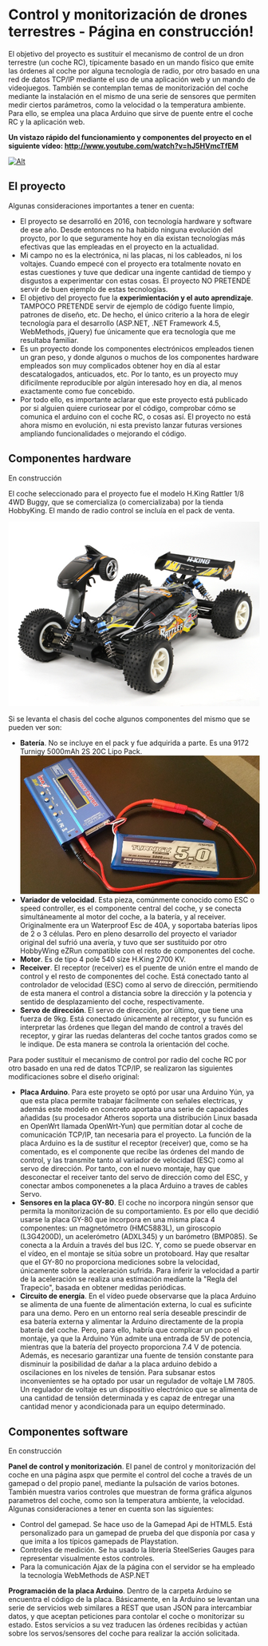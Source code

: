 # Control y monitorización de drones terrestres - Página en construcción!

El objetivo del proyecto es sustituir el mecanismo de control de un dron terrestre (un coche RC), típicamente basado en un mando físico que emite las órdenes al coche por alguna tecnología de radio, por otro basado en una red de datos TCP/IP mediante el uso de una aplicación web y un mando de videojuegos. También se contemplan temas de monitorización del coche mediante la instalación en el mismo de una serie de sensores que permiten medir ciertos parámetros, como la velocidad o la temperatura ambiente. Para ello, se emplea una placa Arduino que sirve de puente entre el coche RC y la aplicación web.

**Un vistazo rápido del funcionamiento y componentes del proyecto en el siguiente vídeo: http://www.youtube.com/watch?v=hJ5HVmcTfEM**

[![Alt](http://img.youtube.com/vi/hJ5HVmcTfEM/0.jpg)](http://www.youtube.com/watch?v=hJ5HVmcTfEM "Title")

## El proyecto

Algunas consideraciones importantes a tener en cuenta:

 * El proyecto se desarrolló en 2016, con tecnología hardware y software de ese año. Desde entonces no ha habido ninguna evolución del proycto, por lo que seguramente hoy en día existan tecnologías más efectivas que las empleadas en el proyecto en la actualidad. 
 * Mi campo no es la electrónica, ni las placas, ni los cableados, ni los voltajes. Cuando empecé con el proyecto era totalmente novato en estas cuestiones y tuve que dedicar una ingente cantidad de tiempo y disgustos a experimentar con estas cosas. El proyecto NO PRETENDE servir de buen ejemplo de estas tecnologías.
 * El objetivo del proyecto fue la **experimientación y el auto aprendizaje**. TAMPOCO PRETENDE servir de ejemplo de código fuente limpio, patrones de diseño, etc. De hecho, el único criterio a la hora de elegir tecnología para el desarrollo (ASP.NET, .NET Framework 4.5, WebMethods, jQuery) fue únicamente que era tecnología que me resultaba familiar.
 * Es un proyecto donde los componentes electrónicos empleados tienen un gran peso, y donde algunos o muchos de los componentes hardware empleados son muy complicados obtener hoy en día al estar descatalogados, anticuados, etc. Por lo tanto, es un proyecto muy dificilmente reproducible por algún interesado hoy en dia, al menos exactamente como fue concebido.
 * Por todo ello, es importante aclarar que este proyecto está publicado por si alguien quiere curiosear por el código, comprobar cómo se comunica el arduino con el coche RC, o cosas así. El proyecto no está ahora mismo en evolución, ni esta previsto lanzar futuras versiones ampliando funcionalidades o mejorando el código.

## Componentes hardware

En construcción

El coche seleccionado para el proyecto fue el modelo H.King Rattler 1/8 4WD Buggy, que se comercializa (o comercializaba) por la tienda HobbyKing. El mando de radio control se incluía en el pack de venta.

![H.King Rattler 1/8 4WD Buggy](img/RC.jpg "H.King Rattler 1/8 4WD Buggy")

Si se levanta el chasis del coche algunos componentes del mismo que se pueden ver son:

 * **Batería**. No se incluye en el pack y fue adquirida a parte. Es una 9172 Turnigy 5000mAh 2S 20C Lipo Pack.
 ![Batería](img/bateria.jpg "9172 Turnigy 5000mAh 2S 20C Lipo Pack")
 * **Variador de velocidad**. Esta pieza, comúnmente conocido como ESC o speed controller, es el componente central del coche, y se conecta simultáneamente al motor del coche, a la batería, y al receiver. Originalmente era un Waterproof Esc de 40A, y soportaba baterías lipos de 2 o 3 células. Pero en pleno desarrollo del proyecto  el variador original del sufrió una avería, y tuvo que ser sustituido por otro HobbyWing eZRun compatible con el resto de componentes del coche.
 * **Motor**. Es de tipo 4 pole 540 size H.King 2700 KV.
 * **Receiver**. El receptor (receiver) es el puente de unión entre el mando de control y el resto de componentes del coche. Está conectado tanto al controlador de velocidad (ESC) como al servo de dirección, permitiendo de esta manera el control a distancia sobre la dirección y la potencia y sentido de desplazamiento del coche, respectivamente.
 * **Servo de dirección**. El servo de dirección, por último, que tiene una fuerza de 9kg. Está conectado únicamente al receptor, y su función es interpretar las órdenes que llegan del mando de control a través del receptor, y girar las ruedas delanteras del coche tantos grados como se le indique. De esta manera se controla la orientación del coche.

Para poder sustituir el mecanismo de control por radio del coche RC por otro basado en una red de datos TCP/IP, se realizaron las siguientes modificaciones sobre el diseño original:

* **Placa Arduino**. Para este proyeto se optó por usar una Arduino Yún, ya que esta placa permite trabajar fácilmente con señales electricas, y además este modelo en concreto aportaba una serie de capacidades añadidas (su procesador Atheros soporta una distribución Linux basada en OpenWrt llamada OpenWrt-Yun) que permitían dotar al coche de comunicación TCP/IP, tan necesaria para el proyecto. La función de la placa Arduino es la de sustitur el receptor (receiver) que, como se ha comentado, es el componente que recibe las órdenes del mando de control, y las transmite tanto al variador de velocidad (ESC) como al servo de dirección. Por tanto, con el nuevo montaje, hay que desconectar el receiver tanto del servo de dirección como del ESC, y conectar ambos componenetes a la placa Arduino a traves de cables Servo.
* **Sensores en la placa GY-80**. El coche no incorpora ningún sensor que permita la monitorización de su comportamiento. Es por ello que decidió usarse la placa GY-80 que incorpora en una misma placa 4 componentes: un magnetómetro (HMC5883L), un giroscopio (L3G4200D), un acelerómetro (ADXL345) y un barómetro (BMP085). Se conecta a la Arduin a través del bus I2C. Y, como se puede observar en el vídeo, en el montaje se sitúa sobre un protoboard. Hay que resaltar que el GY-80 no proporciona mediciones sobre la velocidad, únicamente sobre la aceleración sufrida. Para inferir la velocidad a partir de la aceleración se realiza una estimación mediante la "Regla del Trapecio", basada en obtener medidas periódicas.
* **Circuito de energía**. En el vídeo puede observarse que la placa Arduino se alimenta de una fuente de alimentación externa, lo cual es suficinte para una demo. Pero en un entorno real sería deseable prescindir de esa batería externa y alimentar la Arduino directamente de la propia batería del coche. Pero, para ello, habría que complicar un poco el montaje, ya que la Arduino Yún admite una entrada de 5V de potencia, mientras que la batería del proyecto proporciona 7.4 V de potencia. Además, es necesario garantizar una fuente de tensión constante para disminuir la posibilidad de dañar a la placa arduino debido a oscilaciones en los niveles de tensión. Para subsanar estos inconvenientes se ha optado por usar un regulador de voltaje LM 7805. Un regulador de voltaje es un dispositivo electrónico que se alimenta de una cantidad de tensión determinada y es capaz de entregar una cantidad menor y acondicionada para un equipo determinado.



## Componentes software

En construcción

**Panel de control y monitorización**. El panel de control y monitorización del coche en una página aspx que permite el control del coche a través de un gamepad o del propio panel, mediante la pulsación de varios botones. También muestra varios controles que muestran de forma gráfica algunos parametros del coche, como son la temperatura ambiente, la velocidad. Algunas consideraciones a tener en cuenta son las siguientes:
* Control del gamepad. Se hace uso de la Gamepad Api de HTML5. Está personalizado para un gamepad de prueba del que disponía por casa y que imita a los típicos gamepads de Playstation.
* Controles de medición. Se ha usado la librería SteelSeries Gauges para representar visualmente estos controles.
* Para la comunicación Ajax de la página con el servidor se ha empleado la tecnología WebMethods de ASP.NET

**Programación de la placa Arduino**. Dentro de la carpeta Arduino se encuentra el código de la placa. Básicamente, en la Arduino se levantan una serie de servicios web similares a REST que usan JSON para intercambiar datos, y que aceptan peticiones para contolar el coche o monitorizar su estado. Estos servicios a su vez traducen las órdenes recibidas y actúan sobre los servos/sensores del coche para realizar la acción solicitada.
